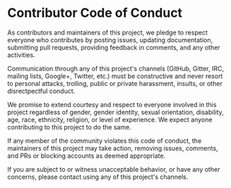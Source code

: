 
# Contributor Code of Conduct

As contributors and maintainers of this project, we pledge to respect everyone who contributes by posting issues, updating documentation, submitting pull requests, providing feedback in comments, and any other activities.

Communication through any of this project's channels (GitHub, Gitter, IRC, mailing lists, Google+, Twitter, etc.) must be constructive and never resort to personal attacks, trolling, public or private harassment, insults, or other disrectpectful conduct.

We promise to extend courtesy and respect to everyone involved in this project regardless of gender, gender identity, sexual orientation, disability, age, race, ethnicity, religion, or level of experience. We expect anyone contributing to this project to do the same.

If any member of the community violates this code of conduct, the maintainers of this project may take action, removing issues, comments, and PRs or blocking accounts as deemed appropriate.

If you are subject to or witness unacceptable behavior, or have any other concerns, please contact using any of this project's channels.
